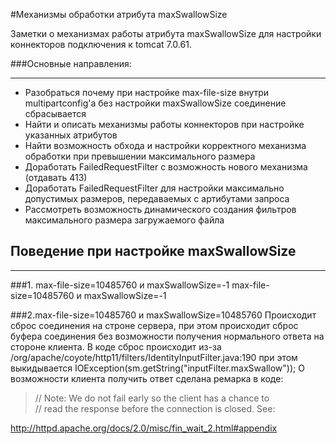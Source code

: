 #Механизмы обработки атрибута maxSwallowSize
 
Заметки о механизмах работы атрибута maxSwallowSize для настройки коннекторов подключения к tomcat 7.0.61.


###Основные направления:
- - -

 - Разобраться почему при настройке max-file-size внутри multipartconfig'a без настройки maxSwallowSize соединение сбрасывается
 - Найти и описать механизмы работы коннекторов при настройке указанных атрибутов
 - Найти возможность обхода и настройки корректного механизма обработки при превышении максимального размера
 - Доработать FailedRequestFilter с возможность нового механизма (отдавать 413)
 - Доработать FailedRequestFilter для настройки максимально допустимых размеров, передаваемых с артибутами запроса
 - Рассмотреть возможность динамического создания фильтров максимального размера загружаемого файла
 
## Поведение при настройке maxSwallowSize
- - -

###1. max-file-size=10485760 и maxSwallowSize=-1
max-file-size=10485760 и maxSwallowSize=-1

###2.max-file-size=10485760 и maxSwallowSize=10485760
Происходит сброс соединения на строне сервера, при этом происходит сброс буфера соединения без возможности получения нормального ответа на стороне клиента.
В коде сброс происходит из-за /org/apache/coyote/http11/filters/IdentityInputFilter.java:190 при этом выкидывается IOException(sm.getString("inputFilter.maxSwallow"));
О возможности клиента получить ответ сделана ремарка в коде:
> // Note: We do not fail early so the client has a chance to  
> // read the response before the connection is closed. See:

http://httpd.apache.org/docs/2.0/misc/fin_wait_2.html#appendix


